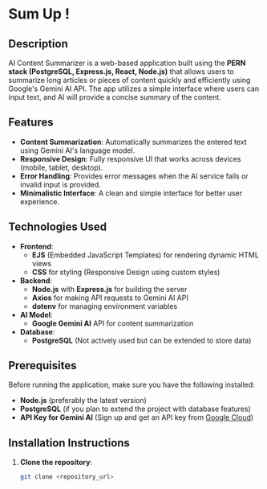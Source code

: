 # Sum Up !

## Description
AI Content Summarizer is a web-based application built using the **PERN stack (PostgreSQL, Express.js, React, Node.js)** that allows users to summarize long articles or pieces of content quickly and efficiently using Google's Gemini AI API. The app utilizes a simple interface where users can input text, and AI will provide a concise summary of the content.

## Features
- **Content Summarization**: Automatically summarizes the entered text using Gemini AI's language model.
- **Responsive Design**: Fully responsive UI that works across devices (mobile, tablet, desktop).
- **Error Handling**: Provides error messages when the AI service fails or invalid input is provided.
- **Minimalistic Interface**: A clean and simple interface for better user experience.

## Technologies Used
- **Frontend**:
  - **EJS** (Embedded JavaScript Templates) for rendering dynamic HTML views
  - **CSS** for styling (Responsive Design using custom styles)
- **Backend**:
  - **Node.js** with **Express.js** for building the server
  - **Axios** for making API requests to Gemini AI API
  - **dotenv** for managing environment variables
- **AI Model**:
  - **Google Gemini AI** API for content summarization
- **Database**:
  - **PostgreSQL** (Not actively used but can be extended to store data)

## Prerequisites
Before running the application, make sure you have the following installed:
- **Node.js** (preferably the latest version)
- **PostgreSQL** (if you plan to extend the project with database features)
- **API Key for Gemini AI** (Sign up and get an API key from [Google Cloud](https://cloud.google.com/))

## Installation Instructions
1. **Clone the repository**:
   ```bash
   git clone <repository_url>
